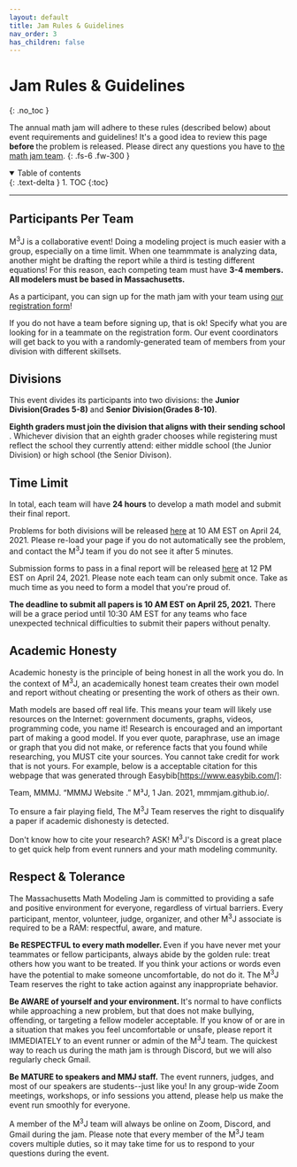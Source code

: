 ```yaml
---
layout: default
title: Jam Rules & Guidelines
nav_order: 3
has_children: false
---
```


# Jam Rules & Guidelines
{: .no_toc }

The annual math jam will adhere to these rules (described below) about event requirements and guidelines! It's a good idea to review this page <b> before </b> the problem is released. Please direct any questions you have to [the math jam team](mailto:mmmjam.team@gmail.com). 
{: .fs-6 .fw-300 }

<details open markdown="block">
  <summary>
    Table of contents
  </summary>
  {: .text-delta }
1. TOC
{:toc}
</details>

---

## Participants Per Team

M<sup>3</sup>J is a collaborative event! Doing a modeling project is much easier with a group, especially on a time limit. When one teammmate is analyzing data, another might be drafting the report while a third is testing different equations! For this reason, each competing team must have <b> 3-4 members. All modelers must be based in Massachusetts.</b> 

As a participant, you can sign up for the math jam with your team using [our registration form]("https://forms.gle/ekAnfLNfgoC297Mn9")! 

If you do not have a team before signing up, that is ok! Specify what you are looking for in a teammate on the registration form. Our event coordinators will get back to you with a randomly-generated team of  members from your division with different skillsets.  

## Divisions

This event divides its participants into two divisions: the <b> Junior Division(Grades 5-8)</b> and <b> Senior Division(Grades 8-10)</b>. 

<b> Eighth graders must join the division that aligns with their sending school </b>. Whichever division that an eighth grader chooses while registering must reflect the school they currently attend: either middle school (the Junior Division) or high school (the Senior Divison).

## Time Limit

In total, each team will have <b>24 hours</b> to develop a math model and submit their final report. 

Problems for both divisions will be released [here](https://mmmjam.github.io/rules-2021/) at 10 AM EST on April 24, 2021. Please re-load your page if you do not automatically see the problem, and contact the M<sup>3</sup>J team if you do not see it after 5 minutes. 

Submission forms to pass in a final report will be released [here](https://mmmjam.github.io/submission/) at 12 PM EST on April 24, 2021. Please note each team can only submit once. Take as much time as you need to form a model that you're proud of.  

<b> The deadline to submit all papers is 10 AM EST on April 25, 2021.</b> There will be a grace period until 10:30 AM EST for any teams who face unexpected technical difficulties to submit their papers without penalty. 

## Academic Honesty

Academic honesty is the principle of being honest in all the work you do. In the context of M<sup>3</sup>J, an academically honest team creates their own model and report without cheating or presenting the work of others as their own. 

Math models are based off real life. This means your team will likely use resources on the Internet: government documents, graphs, videos, programming code, you name it! Research is encouraged and an important part of making a good model. If you ever quote, paraphrase, use an image or graph that you did not make, or reference facts that you found while researching, you MUST cite your sources. You cannot take credit for work that is not yours. For example, below is a acceptable citation for this webpage that was generated through Easybib[https://www.easybib.com/]:

Team, MMMJ. “MMMJ Website .” M³J, 1 Jan. 2021, mmmjam.github.io/. 



To ensure a fair playing field, The M<sup>3</sup>J Team reserves the right to disqualify a paper if academic dishonesty is detected. 

Don't know how to cite your research? ASK! M<sup>3</sup>J's Discord is a great place to get quick help from event runners and your math modeling community. 

## Respect & Tolerance

The Massachusetts Math Modeling Jam is committed to providing a safe and positive environment for everyone, regardless of virtual barriers. Every participant, mentor, volunteer, judge, organizer, and other M<sup>3</sup>J associate is required to be a RAM: respectful, aware, and mature. 

<b> Be RESPECTFUL to every math modeller. </b> Even if you have never met your teammates or fellow participants, always abide by the golden rule: treat others how you want to be treated. If you think your actions or words even have the potential to make someone uncomfortable, do not do it. The M<sup>3</sup>J Team reserves the right to take action against any inappropriate behavior.

<b> Be AWARE of yourself and your environment. </b> It's normal to have conflicts while approaching a new problem, but that does not make bullying, offending, or targeting a fellow modeler acceptable. If you know of or are in a situation that makes you feel uncomfortable or unsafe, please report it IMMEDIATELY to an event runner or admin of the M<sup>3</sup>J team. The quickest way to reach us during the math jam is through Discord, but we will also regularly check Gmail. 

<b> Be MATURE to speakers and MMJ staff.</b> The event runners, judges, and most of our speakers are students--just like you! In any group-wide Zoom meetings, workshops, or info sessions you attend, please help us make the event run smoothly for everyone. 

A member of the M<sup>3</sup>J team will always be online on Zoom, Discord, and Gmail during the jam. Please note that every member of the M<sup>3</sup>J team covers multiple duties, so it may take time for us to respond to your questions during the event. 


